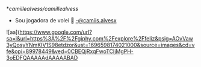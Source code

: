 

**camillealvess/camillealvess*
- Sou jogadora de volei 🏐
-@camiis.alvesx


![aa](https://www.google.com/url?sa=i&url=https%3A%2F%2Fgiphy.com%2Fexplore%2Ffeliz&psig=AOvVaw3yQosyYNmKIV1S98etdzor&ust=1696598174021000&source=images&cd=vfe&opi=89978449&ved=0CBEQjRxqFwoTCIjMgPH-3oEDFQAAAAAdAAAAABAD

